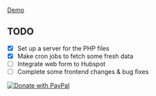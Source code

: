 [Demo](https://funky-profound-tarpon.ngrok-free.app/vesple/optimalstocks/)

## TODO

- [x] Set up a server for the PHP files
- [x] Make cron jobs to fetch some fresh data
- [ ] Integrate web form to Hubspot
- [ ] Complete some frontend changes & bug fixes

[![Donate with PayPal](https://raw.githubusercontent.com/stefan-niedermann/paypal-donate-button/master/paypal-donate-button.png)](https://www.paypal.com/donate/?hosted_button_id=XA5LN4XR39PMQ)
